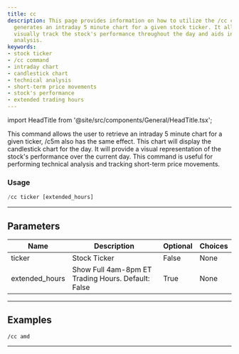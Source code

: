 ```yaml
---
title: cc
description: This page provides information on how to utilize the /cc command, which
  generates an intraday 5 minute chart for a given stock ticker. It allows users to
  visually track the stock's performance throughout the day and aids in technical
  analysis.
keywords:
- stock ticker
- /cc command
- intraday chart
- candlestick chart
- technical analysis
- short-term price movements
- stock's performance
- extended trading hours
---
```


import HeadTitle from '@site/src/components/General/HeadTitle.tsx';

<HeadTitle title="cc - Charts - Telegram - Reference | OpenBB Bot Docs" />

This command allows the user to retrieve an intraday 5 minute chart for a given ticker, /c5m also has the same effect. This chart will display the candlestick chart for the day. It will provide a visual representation of the stock's performance over the current day. This command is useful for performing technical analysis and tracking short-term price movements.

### Usage

```python wordwrap
/cc ticker [extended_hours]
```

---

## Parameters

| Name | Description | Optional | Choices |
| ---- | ----------- | -------- | ------- |
| ticker | Stock Ticker | False | None |
| extended_hours | Show Full 4am-8pm ET Trading Hours. Default: False | True | None |


---

## Examples

```
/cc amd
```

---
